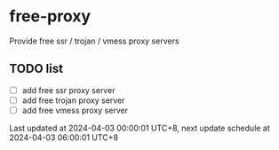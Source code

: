 
# free-proxy
Provide free ssr / trojan / vmess proxy servers


## TODO list
- [ ] add free ssr proxy server
- [ ] add free trojan proxy server
- [ ] add free vmess proxy server

Last updated at 2024-04-03 00:00:01 UTC+8, next update schedule at 2024-04-03 06:00:01 UTC+8


